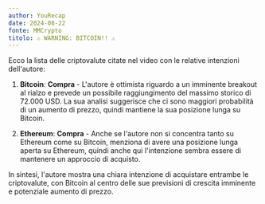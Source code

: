 ```yaml
---
author: YouRecap
date: 2024-08-22
fonte: MMCrypto
titolo: ⚠️ WARNING: BITCOIN!! ⚠️
---
```


Ecco la lista delle criptovalute citate nel video con le relative intenzioni dell'autore:

1. **Bitcoin**: **Compra** - L'autore è ottimista riguardo a un imminente breakout al rialzo e prevede un possibile raggiungimento del massimo storico di 72.000 USD. La sua analisi suggerisce che ci sono maggiori probabilità di un aumento di prezzo, quindi mantiene la sua posizione lunga su Bitcoin.

2. **Ethereum**: **Compra** - Anche se l'autore non si concentra tanto su Ethereum come su Bitcoin, menziona di avere una posizione lunga aperta su Ethereum, quindi anche qui l'intenzione sembra essere di mantenere un approccio di acquisto.

In sintesi, l'autore mostra una chiara intenzione di acquistare entrambe le criptovalute, con Bitcoin al centro delle sue previsioni di crescita imminente e potenziale aumento di prezzo.
